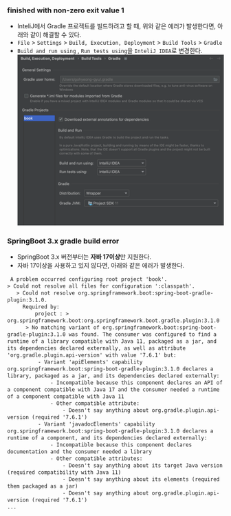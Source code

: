 ### finished with non-zero exit value 1

* InteliJ에서 Gradle 프로젝트를 빌드하려고 할 때, 위와 같은 에러가 발생한다면, 아래와 같이 해결할 수 있다.
* `File` > `Settings` > `Build, Execution, Deployment` > `Build Tools` > `Gradle` 
* `Build and run using` , `Run tests using`을  `InteliJ IDEA`로 변경한다.
![01_Intelij_gradle_non-zero.png](img%2F01_Intelij_gradle_non-zero.png)

### SpringBoot 3.x gradle build error

* SpringBoot 3.x 버전부터는 **자바 17이상**만 지원한다.
* 자바 17이상을 사용하고 있지 않다면, 아래와 같은 에러가 발생한다.
```
 A problem occurred configuring root project 'book'.
> Could not resolve all files for configuration ':classpath'.
   > Could not resolve org.springframework.boot:spring-boot-gradle-plugin:3.1.0.
     Required by:
         project : > org.springframework.boot:org.springframework.boot.gradle.plugin:3.1.0
      > No matching variant of org.springframework.boot:spring-boot-gradle-plugin:3.1.0 was found. The consumer was configured to find a runtime of a library compatible with Java 11, packaged as a jar, and its dependencies declared externally, as well as attribute 'org.gradle.plugin.api-version' with value '7.6.1' but:
          - Variant 'apiElements' capability org.springframework.boot:spring-boot-gradle-plugin:3.1.0 declares a library, packaged as a jar, and its dependencies declared externally:
              - Incompatible because this component declares an API of a component compatible with Java 17 and the consumer needed a runtime of a component compatible with Java 11
              - Other compatible attribute:
                  - Doesn't say anything about org.gradle.plugin.api-version (required '7.6.1')
          - Variant 'javadocElements' capability org.springframework.boot:spring-boot-gradle-plugin:3.1.0 declares a runtime of a component, and its dependencies declared externally:
              - Incompatible because this component declares documentation and the consumer needed a library
              - Other compatible attributes:
                  - Doesn't say anything about its target Java version (required compatibility with Java 11)
                  - Doesn't say anything about its elements (required them packaged as a jar)
                  - Doesn't say anything about org.gradle.plugin.api-version (required '7.6.1')
...
```